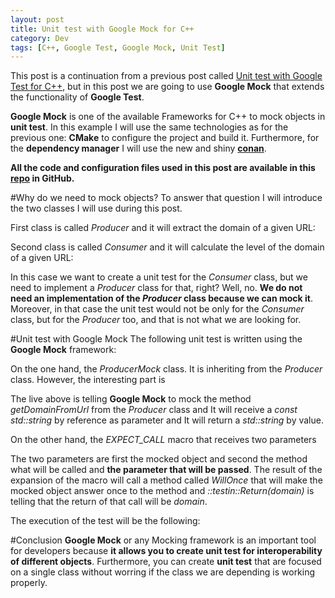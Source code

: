 ```yaml
---
layout: post
title: Unit test with Google Mock for C++
category: Dev
tags: [C++, Google Test, Google Mock, Unit Test]
---
```


This post is a continuation from a previous post called [Unit test with Google Test for C++](http://maitesin.github.io//GoogleTest-C++/), but in this post we are going to use **Google Mock** that extends the functionality of **Google Test**.


**Google Mock** is one of the available Frameworks for C++ to mock objects in **unit test**. In this example I will use the same technologies as for the previous one: **CMake** to configure the project and build it. Furthermore, for the **dependency manager** I will use the new and shiny **[conan](https://www.conan.io/)**.


**All the code and configuration files used in this post are available in this [repo](https://github.com/maitesin/blog/tree/master/google_mock_2016_01_22) in GitHub.**

#Why do we need to mock objects?
To answer that question I will introduce the two classes I will use during this post.


First class is called *Producer* and it will extract the domain of a given URL:
<script src="https://gist.github.com/maitesin/9162d164f6bcadbe2384.js"></script>


Second class is called *Consumer* and it will calculate the level of the domain of a given URL:
<script src="https://gist.github.com/maitesin/1fbfc223814834e67439.js"></script>

In this case we want to create a unit test for the *Consumer* class, but we need to implement a *Producer* class for that, right? Well, no. **We do not need an implementation of the *Producer* class because we can mock it**. Moreover, in that case the unit test would not be only for the *Consumer* class, but for the *Producer* too, and that is not what we are looking for.


#Unit test with Google Mock
The following unit test is written using the **Google Mock** framework:
<script src="https://gist.github.com/maitesin/6ec71be17fde199e4ab3.js"></script>

On the one hand, the *ProducerMock* class. It is inheriting from the *Producer* class. However, the interesting part is
<script src="https://gist.github.com/maitesin/f37c379a6735e719dcd5.js"></script>
The live above is telling **Google Mock** to mock the method *getDomainFromUrl* from the *Producer* class and It will receive a *const std::string* by reference as parameter and It will return a *std::string* by value.


On the other hand, the *EXPECT_CALL* macro that receives two parameters
<script src="https://gist.github.com/maitesin/7fa2cae3d7cfbe726bf0.js"></script>
The two parameters are first the mocked object and second the method what will be called and **the parameter that will be passed**. The result of the expansion of the macro will call a method called *WillOnce* that will make the mocked object answer once to the method and *::testin::Return(domain)* is telling that the return of that call will be *domain*.


The execution of the test will be the following:
<script src="https://gist.github.com/maitesin/70e1d164d358cb786d52.js"></script>

#Conclusion
**Google Mock** or any Mocking framework is an important tool for developers because **it allows you to create unit test for interoperability of different objects**. Furthermore, you can create **unit test** that are focused on a single class without worring if the class we are depending is working properly.
